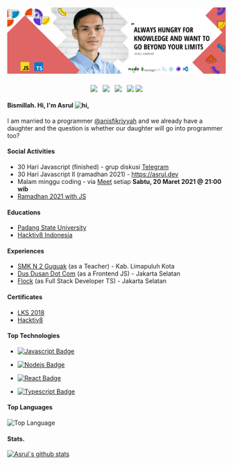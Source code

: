 # [![Asrul Harahap's Header](https://github.com/asruldev/asruldev/blob/master/img/header.png?raw=true)](https://github.com/asruldev)
<p align='center'>
<a href="https://dev.to/asruldev"><img height="30" src="https://raw.githubusercontent.com/WaylonWalker/WaylonWalker/main/icon/dev.png"></a>&nbsp;&nbsp;
<a href="https://twitter.com/asruldev"><img height="30" src="https://github.com/WaylonWalker/WaylonWalker/blob/main/icon/twitter.png?raw=true"></a>&nbsp;&nbsp;
<a href="https://innstaghram.com/asrul.dev"><img height="30" src="https://github.com/WaylonWalker/WaylonWalker/blob/main/icon/instagram.jpg?raw=true"></a>&nbsp;&nbsp;
<a href="#"><img height="30" src="https://github.com/WaylonWalker/WaylonWalker/blob/main/icon/by-me-a-coffee.png?raw=true"></a>
<a href="https://www.linkedin.com/in/talkasrul/"><img height="30" src="https://github.com/WaylonWalker/WaylonWalker/blob/main/icon/linkedin.png?raw=true"></a>
</p>

#### Bismillah. Hi, I'm Asrul <img src="https://user-images.githubusercontent.com/1303154/88677602-1635ba80-d120-11ea-84d8-d263ba5fc3c0.gif" width="28px" alt="hi">,

I am married to a programmer [@anisfikriyyah](https://github.com/anisfikriyyah) and we already have a daughter and the question is whether our daughter will go into programmer too?

#### Social Activities

- 30 Hari Javascript (finished) - grup diskusi [Telegram](https://t.me/joinchat/KEE0phS9ZCuR8O7a8F31qA)
- 30 Hari Javascript II (ramadhan 2021) - https://asrul.dev
- Malam minggu coding - via [Meet](https://meet.google.com/npm-ozjz-gdm) setiap **Sabtu, 20 Maret 2021 @ 21:00 wib**
- [Ramadhan 2021 with JS](https://hashnode.com/@asruldev/joinme)

#### Educations

- [Padang State University](http://www.unp.ac.id/)
- [Hacktiv8 Indonesia](https://www.hacktiv8.com/)

#### Experiences

- [SMK N 2 Guguak](http://smkn2guguak.sch.id/) (as a Teacher) - Kab. Limapuluh Kota
- [Dus Dusan Dot Com](https://www.dusdusan.com/) (as a Frontend JS) - Jakarta Selatan
- [Flock](https://maleo.social/) (as Full Stack Developer TS) - Jakarta Selatan

#### Certificates
- [LKS 2018](http://bit.ly/pembimbing-lomba)
- [Hacktiv8](http://bit.ly/hacktiv8-asrul)

#### Top Technologies

- [![Javascript Badge](https://img.shields.io/badge/-Javascript-F0DB4F?style=for-the-badge&labelColor=black&logo=javascript&logoColor=F0DB4F)](https://github.com/asruldev/asruldev/wiki/Javascript)

- [![Nodejs Badge](https://img.shields.io/badge/-Nodejs-3C873A?style=for-the-badge&labelColor=black&logo=node.js&logoColor=3C873A)](https://github.com/asruldev/asruldev/wiki/Nodejs)

- [![React Badge](https://img.shields.io/badge/-React-61DBFB?style=for-the-badge&labelColor=black&logo=react&logoColor=61DBFB)](https://github.com/asruldev/asruldev/wiki/React) 

- [![Typescript Badge](https://img.shields.io/badge/-Typescript-007acc?style=for-the-badge&labelColor=black&logo=typescript&logoColor=007acc)](https://github.com/asruldev/asruldev/wiki/Typescript) 


#### Top Languages

![Top Language](https://github-readme-stats.vercel.app/api/top-langs/?username=asruldev)


#### Stats.

[![Asrul`s github stats](https://github-readme-stats.vercel.app/api?username=asruldev)](https://github.com/asruldev/github-readme-stats)


